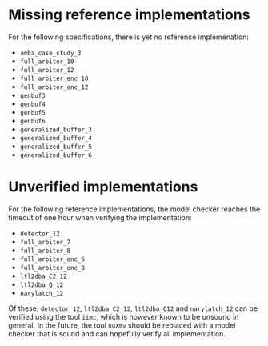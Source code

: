 # Missing reference implementations

For the following specifications, there is yet no reference implemenation:

- `amba_case_study_3`
- `full_arbiter_10`
- `full_arbiter_12`
- `full_arbiter_enc_10`
- `full_arbiter_enc_12`
- `genbuf3`
- `genbuf4`
- `genbuf5`
- `genbuf6`
- `generalized_buffer_3`
- `generalized_buffer_4`
- `generalized_buffer_5`
- `generalized_buffer_6`

# Unverified implementations

For the following reference implementations, the model checker reaches the
timeout of one hour when verifying the implementation:

- `detector_12`
- `full_arbiter_7`
- `full_arbiter_8`
- `full_arbiter_enc_6`
- `full_arbiter_enc_8`
- `ltl2dba_C2_12`
- `ltl2dba_Q_12`
- `narylatch_12`

Of these, `detector_12`, `ltl2dba_C2_12`, `ltl2dba_Q12` and `narylatch_12` can
be verified using the tool `iimc`, which is however known to be unsound in
general. In the future, the tool `nuXmv` should be replaced with a model
checker that is sound and can hopefully verify all implementation.
